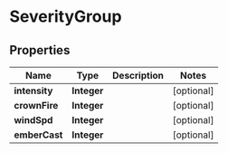 

# SeverityGroup


## Properties

Name | Type | Description | Notes
------------ | ------------- | ------------- | -------------
**intensity** | **Integer** |  |  [optional]
**crownFire** | **Integer** |  |  [optional]
**windSpd** | **Integer** |  |  [optional]
**emberCast** | **Integer** |  |  [optional]




